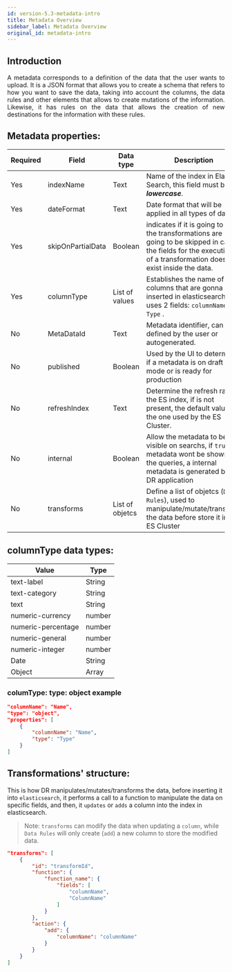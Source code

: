 ```yaml
---
id: version-5.3-metadata-intro
title: Metadata Overview
sidebar_label: Metadata Overview
original_id: metadata-intro
---
```


<div style="text-align: justify">


## Introduction

A metadata corresponds to a definition of the data that the user wants to upload. It is a JSON format that allows you to create a schema that refers to how you want to save the data, taking into account the columns, the data rules and other elements that allows to create mutations of the information. Likewise, it has rules on the data that allows the creation of new destinations for the information with these rules.

</div>

## Metadata properties:

| Required | Field | Data type | Description
| ------ | ------ | ------ | ------ |
| Yes | indexName | Text | Name of the index in Elastic Search, this field must be in ***lowercase***. |
| Yes | dateFormat | Text | Date format that will be applied in all types of data.
| Yes | skipOnPartialData | Boolean | indicates if it is going to skip the transformations are going to be skipped in case the fields for the execution of a transformation does not exist inside the data.
| Yes | columnType | List of values | Establishes the name of the columns that are gonna to be inserted in elasticsearch. It uses 2 fields: `columnName` and `Type` . |
| No | MetaDataId | Text | Metadata identifier, can be defined by the user or autogenerated. |
| No | published | Boolean | Used by the UI to determine if a metadata is on draft mode or is ready for production |
| No | refreshIndex | Text | Determine the refresh rate to the ES index, if is not present, the default value, is the one used by the ES Cluster. |
| No | internal | Boolean | Allow the metadata to be visible on searchs, if `true` the metadata wont be shown on the queries, a internal metadata is generated by the DR application|
| No | transforms | List of objetcs | Define a list of objetcs (`Data Rules`), used to manipulate/mutate/transform the data before store it in the ES Cluster|

## columnType data types:

| Value | Type 
|------|-------
| text-label | String 
| text-category | String 
| text | String 
| numeric-currency | number 
| numeric-percentage | number 
| numeric-general | number 
| numeric-integer | number  
| Date | String 
| Object | Array 

### columType: type: object example
~~~ JSON
"columnName": "Name",
"type": "object",
"properties": [
    {
        "columnName": "Name",
        "type": "Type"
    }
]
~~~

## Transformations' structure:

This is how DR manipulates/mutates/transforms the data, before inserting it into `elasticsearch`, it performs a call to a function to manipulate the data on specific fields, and then, it `updates` or `adds` a column into the index in elasticsearch.
> Note: `transforms` can modify the data when updating a `column`, while `Data Rules` will only create (`add`) a new column to store the modified data.

~~~ JSON
"transforms": [
    {
        "id": "transformId",
        "function": {
            "function_name": {
                "fields": [
                    "columnName",
                    "ColumnName"
                ]
            }
        },
        "action": {
            "add": {
                "columnName": "columnName"
            }
        }
    }
]
~~~